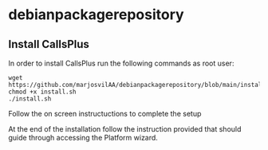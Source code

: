 # debianpackagerepository


## Install CallsPlus

In order to install CallsPlus run the following commands as root user:

```
wget https://github.com/marjosvilAA/debianpackagerepository/blob/main/install.sh
chmod +x install.sh
./install.sh
```

Follow the on screen instructuctions to complete the setup

At the end of the installation follow the instruction provided that should guide through accessing the Platform wizard.

